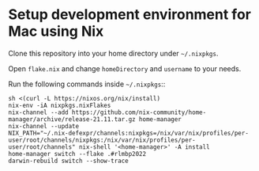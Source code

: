 Setup development environment for Mac using Nix
===============================================

Clone this repository into your home directory under `~/.nixpkgs`.

Open `flake.nix` and change `homeDirectory` and `username` to your needs.

Run the following commands inside `~/.nixpkgs`::

    sh <(curl -L https://nixos.org/nix/install)
    nix-env -iA nixpkgs.nixFlakes
    nix-channel --add https://github.com/nix-community/home-manager/archive/release-21.11.tar.gz home-manager
    nix-channel --update
    NIX_PATH="~/.nix-defexpr/channels:nixpkgs=/nix/var/nix/profiles/per-user/root/channels/nixpkgs:/nix/var/nix/profiles/per-user/root/channels" nix-shell '<home-manager>' -A install
    home-manager switch --flake .#rlmbp2022
    darwin-rebuild switch --show-trace
